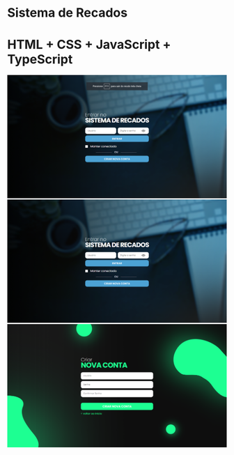 # Sistema de Recados

# HTML + CSS + JavaScript + TypeScript

<img src="./src/images/preview-login.png">
<img src="./src/images/preview-home.png">
<img src="./src/images/preview-register.png">
